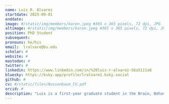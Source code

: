 ```yaml
---
name: Luis R. Alvarez
startdate: 2025-09-01
enddate:
image: #/static/img/members/karen.jpeg #365 x 365 pixels, 72 dpi, JPG
altimage: #/static/img/members/karen.jpeg #365 x 365 pixels, 72 dpi, JPG
position: PhD Student 
subsequent:
pronouns: he/his
email:  lralvare@bu.edu
scholar: #
website: #
mastodon: #
twitter: #
linkedin: https://www.linkedin.com/in/%20luis-r-alvarez-56a5111a8
bluesky: https://bsky.app/profile/lralvare1.bsky.social
github: #
cv: #/static/files/Nussenbaum_CV.pdf
orcid: #
description: "Luis is a first-year graduate student in the Brain, Behavior, and Cognition program in the Department of Psychological and Brain Sciences. His research focuses on the strategies people use to make choices across different contexts, and on how learning shapes those strategies. In his current work, Luis combines computational modeling with behavioral experiments. Outside the lab, he enjoys trying out new recipes and exploring Boston."
---
```

